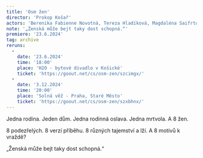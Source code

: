 ```yaml
---
title: 'Osm žen'
director: 'Prokop Košař'
actors: 'Berenika Fabienne Novotná, Tereza Hladíková, Magdaléna Saifrtová, Vendula Smižanská, Lucie Kosařová, Viktorie Kozderová, Josefina Rajnišová, Marie Míková'
note: '„Ženská může bejt taky dost schopná.“'
premiere: '23.6.2024'
tag: archive
reruns:
  -  
    date: '23.6.2024'
    time: '18:00'
    place: 'H2O - bytové divadlo v Košické'
    ticket: 'https://goout.net/cs/osm-zen/szcimgx/'
  -
    date: '3.12.2024'
    time: '20:00'
    place: 'Solná věž - Praha, Staré Město'
    ticket: 'https://goout.net/cs/osm-zen/szxbhnx/'
---
```

Jedna rodina. Jeden dům. Jedna rodinná oslava. Jedna mrtvola. A 8 žen.

8 podezřelých. 8 verzí příběhu. 8 různých tajemství a lží. A 8 motivů k vraždě?

„Ženská může bejt taky dost schopná.“
